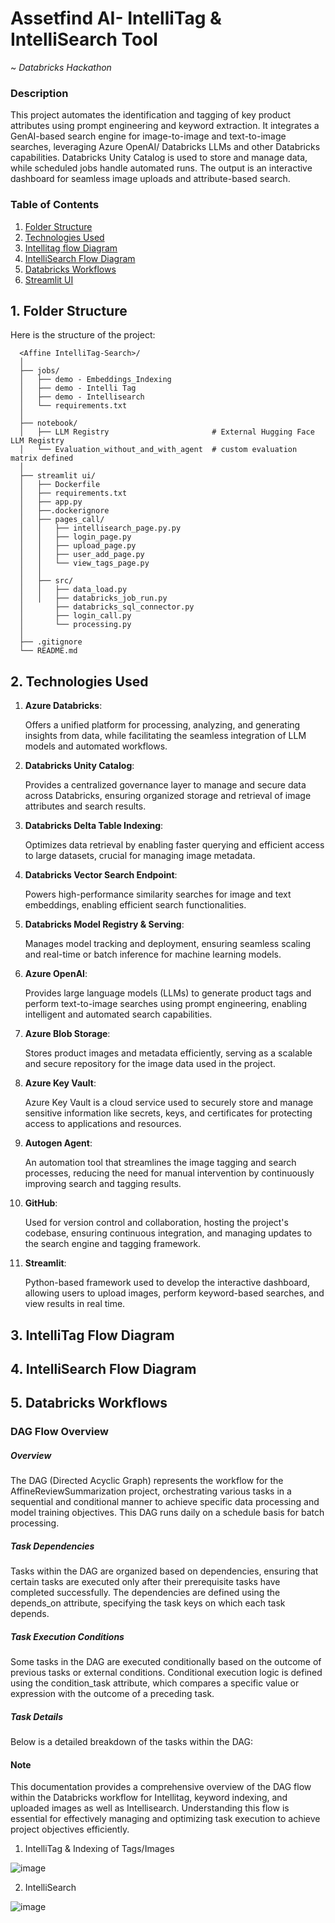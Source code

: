 # Assetfind AI- IntelliTag & IntelliSearch Tool 
~ *Databricks Hackathon*


### Description
This project automates the identification and tagging of key product attributes using prompt engineering and keyword extraction. It integrates a GenAI-based search engine for image-to-image and text-to-image searches, leveraging Azure OpenAI/ Databricks LLMs and other Databricks capabilities. Databricks Unity Catalog is used to store and manage data, while scheduled jobs handle automated runs. The output is an interactive dashboard for seamless image uploads and attribute-based search.


### Table of Contents
1. [Folder Structure](#folder-structure)
2. [Technologies Used](#)
3. [Intellitag flow Diagram](#)
4. [IntelliSearch Flow Diagram](#)
5. [Databricks Workflows](#)
6. [Streamlit UI](#)


## 1. Folder Structure
Here is the structure of the project:

```plaintext
  <Affine IntelliTag-Search>/
  │
  ├── jobs/
  │   ├── demo - Embeddings_Indexing
  │   ├── demo - Intelli Tag
  │   ├── demo - Intellisearch
  │   └── requirements.txt
  │    
  ├── notebook/   
  │   ├── LLM Registry                       # External Hugging Face LLM Registry
  │   └── Evaluation_without_and_with_agent  # custom evaluation matrix defined
  │   
  ├── streamlit ui/  
  │   ├── Dockerfile
  │   ├── requirements.txt
  │   ├── app.py
  │   ├──.dockerignore
  │   ├── pages_call/
  │   │   ├── intellisearch_page.py.py
  │   │   ├── login_page.py
  │   │   ├── upload_page.py
  │   │   ├── user_add_page.py
  │   │   └── view_tags_page.py
  │   │
  │   ├── src/
  │   │   ├── data_load.py
  │   │   ├── databricks_job_run.py
  │       ├── databricks_sql_connector.py
  │       ├── login_call.py
  │       └── processing.py
  │
  ├── .gitignore
  └── README.md
```

## 2. Technologies Used
1. **Azure Databricks**: 

      Offers a unified platform for processing, analyzing, and generating insights from data, while facilitating the seamless integration of LLM models and automated workflows.

2. **Databricks Unity Catalog**: 

      Provides a centralized governance layer to manage and secure data across Databricks, ensuring organized storage and retrieval of image attributes and search results.

3. **Databricks Delta Table Indexing**:

      Optimizes data retrieval by enabling faster querying and efficient access to large datasets, crucial for managing image metadata.

4. **Databricks Vector Search Endpoint**: 

      Powers high-performance similarity searches for image and text embeddings, enabling efficient search functionalities.

5. **Databricks Model Registry & Serving**: 

      Manages model tracking and deployment, ensuring seamless scaling and real-time or batch inference for machine learning models.

6. **Azure OpenAI**: 

      Provides large language models (LLMs) to generate product tags and perform text-to-image searches using prompt engineering, enabling intelligent and automated search capabilities.
   
7. **Azure Blob Storage**: 

      Stores product images and metadata efficiently, serving as a scalable and secure repository for the image data used in the project.

8. **Azure Key Vault**: 

      Azure Key Vault is a cloud service used to securely store and manage sensitive information like secrets, keys, and certificates for protecting access to applications and resources.


9. **Autogen Agent**: 
              
      An automation tool that streamlines the image tagging and search processes, reducing the need for manual intervention by continuously improving search and tagging results.

10. **GitHub**: 

      Used for version control and collaboration, hosting the project's codebase, ensuring continuous integration, and managing updates to the search engine and tagging framework.


11. **Streamlit**:
  
      Python-based framework used to develop the interactive dashboard, allowing users to upload images, perform keyword-based searches, and view results in real time.


## 3. IntelliTag Flow Diagram



## 4. IntelliSearch Flow Diagram




## 5. Databricks Workflows

### DAG Flow Overview

##### Overview

The DAG (Directed Acyclic Graph) represents the workflow for the AffineReviewSummarization project, orchestrating various tasks in a sequential and conditional manner to achieve specific data processing and model training objectives. This DAG runs daily on a schedule basis for batch processing.

##### Task Dependencies

Tasks within the DAG are organized based on dependencies, ensuring that certain tasks are executed only after their prerequisite tasks have completed successfully. The dependencies are defined using the depends_on attribute, specifying the task keys on which each task depends.

##### Task Execution Conditions

Some tasks in the DAG are executed conditionally based on the outcome of previous tasks or external conditions. Conditional execution logic is defined using the condition_task attribute, which compares a specific value or expression with the outcome of a preceding task.

##### Task Details

  Below is a detailed breakdown of the tasks within the DAG:





####  Note

This documentation provides a comprehensive overview of the DAG flow within the Databricks workflow for Intellitag, keyword indexing, and uploaded images as well as Intellisearch. Understanding this flow is essential for effectively managing and optimizing task execution to achieve project objectives efficiently.

1. IntelliTag & Indexing of Tags/Images

![image](https://github.com/user-attachments/assets/1ff08e48-fe63-4afa-940a-397119dab861)

2. IntelliSearch

![image](https://github.com/user-attachments/assets/17d91db7-18d4-4780-a576-ae5e4def8326)






